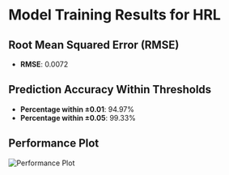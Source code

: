 # Model Training Results for HRL

## Root Mean Squared Error (RMSE)
- **RMSE**: 0.0072

## Prediction Accuracy Within Thresholds
- **Percentage within ±0.01**: 94.97%
- **Percentage within ±0.05**: 99.33%

## Performance Plot
![Performance Plot](../imgs/HRL.png)
